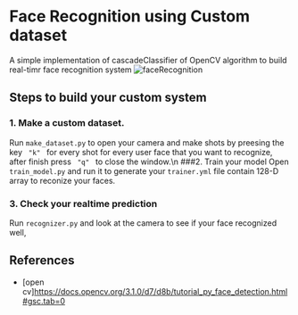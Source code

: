 # Face Recognition using Custom dataset
A simple implementation of cascadeClassifier of OpenCV algorithm to build real-timr face recognition system
![faceRecognition](https://user-images.githubusercontent.com/44967072/156584360-0e6e1ebb-9e87-49ec-8949-894c73613ee0.gif)
## Steps to build your custom system
### 1. Make a custom dataset.
Run <code>make_dataset.py</code> to open your camera and make shots by preesing the key <code> "k" </code> for every shot for every user face that you want to recognize, after finish press <code> "q" </code> to close the window.\n
###2. Train your model
Open <code>train_model.py</code> and run it to generate your <code>trainer.yml</code> file contain 128-D array to reconize your faces.
### 3. Check your realtime prediction
Run <code>recognizer.py</code> and look at the camera to see if your face recognized well, 

## References
- [open cv]https://docs.opencv.org/3.1.0/d7/d8b/tutorial_py_face_detection.html#gsc.tab=0
